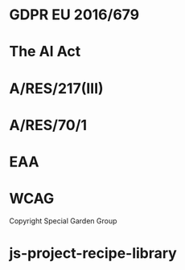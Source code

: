 # GDPR EU 2016/679
# The AI Act
# A/RES/217(III)
# A/RES/70/1
# EAA
# WCAG
Copyright Special Garden Group
# js-project-recipe-library
